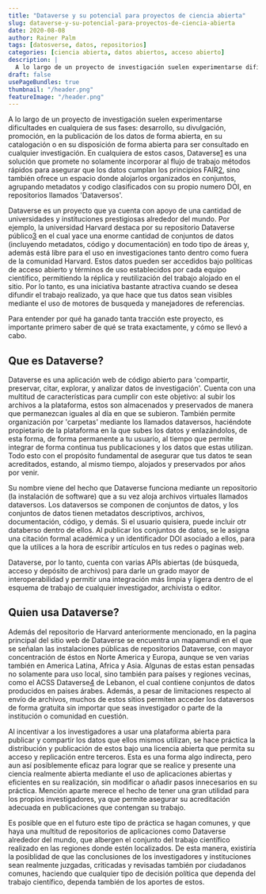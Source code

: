 ```yaml
---
title: "Dataverse y su potencial para proyectos de ciencia abierta"
slug: dataverse-y-su-potencial-para-proyectos-de-ciencia-abierta
date: 2020-08-08
author: Rainer Palm
tags: [datosverse, datos, repositorios]
categories: [ciencia abierta, datos abiertos, acceso abierto]
description: |
  A lo largo de un proyecto de investigación suelen experimentarse dificultades en cualquiera de sus fases: desarrollo, su divulgación, promoción, en la publicación de los datos de forma abierta, en su catalogación o en su disposición de forma abierta para ser consultado en cualquier investigación. En cualquiera de estos casos, Dataverse[1] es una solución que promete no solamente incorporar al flujo de trabajo métodos rápidos para asegurar que los datos cumplan los principios FAIR[2], sino también ofrece un espacio donde alojarlos organizados en conjuntos, agrupando metadatos y codigo clasificados con su propio numero DOI, en repositorios llamados 'Dataversos'.
draft: false
usePageBundles: true
thumbnail: "/header.png"
featureImage: "/header.png"
---
```


<!-- # Dataverse y su potencial para proyectos de ciencia abierta -->
<!-- **Por Rainer Palm** -->

A lo largo de un proyecto de investigación suelen experimentarse dificultades en cualquiera de sus fases: desarrollo, su divulgación, promoción, en la publicación de los datos de forma abierta, en su catalogación o en su disposición de forma abierta para ser consultado en cualquier investigación. En cualquiera de estos casos, Dataverse[1] es una solución que promete no solamente incorporar al flujo de trabajo métodos rápidos para asegurar que los datos cumplan los principios FAIR[2], sino también ofrece un espacio donde alojarlos organizados en conjuntos, agrupando metadatos y codigo clasificados con su propio numero DOI, en repositorios llamados 'Dataversos'.

<!-- TEASER_END -->

Dataverse es un proyecto que ya cuenta con apoyo de una cantidad de universidades y instituciones prestigiosas alrededor del mundo. Por ejemplo, la universidad Harvard destaca por su repositorio Dataverse público[3] en el cual yace una enorme cantidad de conjuntos de datos (incluyendo metadatos, código y documentación) en todo tipo de áreas y, además está libre para el uso en investigaciones tanto dentro como fuera de la comunidad Harvard. Estos datos pueden ser accedidos bajo políticas de acceso abierto y términos de uso establecidos por cada equipo científico, permitiendo la réplica y reutilización del trabajo alojado en el sitio. Por lo tanto, es una iniciativa bastante atractiva cuando se desea difundir el trabajo realizado, ya que hace que tus datos sean visibles mediante el uso de motores de busqueda y manejadores de referencias.

Para entender por qué ha ganado tanta tracción este proyecto, es importante primero saber de qué se trata exactamente, y cómo se llevó a cabo.

## Que es Dataverse?

Dataverse es una aplicación web de código abierto para 'compartir, preservar, citar, explorar, y analizar datos de investigación'. Cuenta con una multitud de características para cumplir con este objetivo: al subir los archivos a la plataforma, estos son almacenados y preservados de manera que permanezcan iguales al día en que se subieron. También permite organización por 'carpetas' mediante los llamados dataversos, haciéndote propietario de la plataforma en la que subes los datos y enlazándolos, de esta forma, de forma permanente a tu usuario, al tiempo que permite integrar de forma continua tus publicaciones y los datos que estas utilizan. Todo esto con el propósito fundamental de asegurar que tus datos te sean acreditados, estando, al mismo tiempo, alojados y preservados por años por venir.

Su nombre viene del hecho que Dataverse funciona mediante un repositorio (la instalación de software) que a su vez aloja archivos virtuales llamados dataversos. Los dataversos se componen de conjuntos de datos, y los conjuntos de datos tienen metadatos descriptivos, archivos, documentación, código, y demás. Si el usuario quisiera, puede incluir otr databerso dentro de ellos. Al publicar los conjuntos de datos, se le asigna una citación formal académica y un identificador DOI asociado a ellos, para que la utilices a la hora de escribir artículos en tus redes o paginas web.

Dataverse, por lo tanto, cuenta con varias APIs abiertas (de búsqueda, acceso y depósito de archivos) para darle un grado mayor de interoperabilidad y permitir una integración más limpia y ligera dentro de el esquema de trabajo de cualquier investigador, archivista o editor.

## Quien usa Dataverse?

Además del repositorio de Harvard anteriormente mencionado, en la pagina principal del sitio web de Dataverse se encuentra un mapamundi en el que se señalan las instalaciones públicas de repositorios Dataverse, con mayor concentración de éstos en Norte America y Europa, aunque se ven varias también en America Latina, Africa y Asia. Algunas de estas estan pensadas no solamente para uso local, sino también para países y regiones vecinas, como el ACSS Dataverse[4] de Lebanon, el cual contiene conjuntos de datos producidos en paises árabes. Además, a pesar de limitaciones respecto al envío de archivos, muchos de estos sitios permiten acceder los dataversos de forma gratuita sin importar que seas investigador o parte de la institución o comunidad en cuestión.

Al incentivar a los investigadores a usar una plataforma abierta para publicar y compartir los datos que ellos mismos utilizan, se hace práctica la distribución y publicación de estos bajo una licencia abierta que permita su acceso y replicación entre terceros. Esta es una forma algo indirecta, pero aun así posiblemente eficaz para lograr que se realice y presente una ciencia realmente abierta mediante el uso de aplicaciones abiertas y eficientes en su realización, sin modificar o añadir pasos innecesarios en su práctica. Mención aparte merece el hecho de tener una gran utilidad para los propios investigadores, ya que permite asegurar su acreditación adecuada en publicaciones que contengan su trabajo.

Es posible que en el futuro este tipo de práctica se hagan comunes, y que haya una multitud de repositorios de aplicaciones como Dataverse alrededor del mundo, que albergen el conjunto del trabajo científico realizado en las regiones donde estén localizados. De esta manera, existiría la posiblidad de que las conclusiones de los investigadores y instituciones sean realmente juzgadas, criticadas y revisadas también por ciudadanos comunes, haciendo que cualquier tipo de decisión política que dependa del trabajo científico, dependa también de los aportes de estos.

[1]: https://dataverse.org/ "Dataverse"
[2]: https://www.go-fair.org/fair-principles/ "FAIR"
[3]: https://dataverse.harvard.edu "Harvard Dataverse"
[4]: https://dataverse.theacss.org "ACSS Dataverse"
